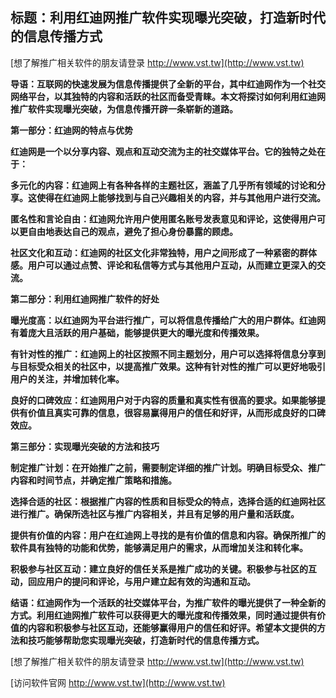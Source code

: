 ## **标题：利用红迪网推广软件实现曝光突破，打造新时代的信息传播方式**

[想了解推广相关软件的朋友请登录 http://www.vst.tw](http://www.vst.tw)

**导语：互联网的快速发展为信息传播提供了全新的平台，其中红迪网作为一个社交网络平台，以其独特的内容和活跃的社区而备受青睐。本文将探讨如何利用红迪网推广软件实现曝光突破，为信息传播开辟一条崭新的道路。**

**第一部分：红迪网的特点与优势**

**红迪网是一个以分享内容、观点和互动交流为主的社交媒体平台。它的独特之处在于：**

**多元化的内容：红迪网上有各种各样的主题社区，涵盖了几乎所有领域的讨论和分享。这使得在红迪网上能够找到与自己兴趣相关的内容，并与其他用户进行交流。**

**匿名性和言论自由：红迪网允许用户使用匿名账号发表意见和评论，这使得用户可以更自由地表达自己的观点，避免了担心身份暴露的顾虑。**

**社区文化和互动：红迪网的社区文化非常独特，用户之间形成了一种紧密的群体感。用户可以通过点赞、评论和私信等方式与其他用户互动，从而建立更深入的交流。**

**第二部分：利用红迪网推广软件的好处**

**曝光度高：以红迪网为平台进行推广，可以将信息传播给广大的用户群体。红迪网有着庞大且活跃的用户基础，能够提供更大的曝光度和传播效果。**

**有针对性的推广：红迪网上的社区按照不同主题划分，用户可以选择将信息分享到与目标受众相关的社区中，以提高推广效果。这种有针对性的推广可以更好地吸引用户的关注，并增加转化率。**

**良好的口碑效应：红迪网用户对于内容的质量和真实性有很高的要求。如果能够提供有价值且真实可靠的信息，很容易赢得用户的信任和好评，从而形成良好的口碑效应。**

**第三部分：实现曝光突破的方法和技巧**

**制定推广计划：在开始推广之前，需要制定详细的推广计划。明确目标受众、推广内容和时间节点，并确定推广策略和措施。**

**选择合适的社区：根据推广内容的性质和目标受众的特点，选择合适的红迪网社区进行推广。确保所选社区与推广内容相关，并且有足够的用户量和活跃度。**

**提供有价值的内容：用户在红迪网上寻找的是有价值的信息和内容。确保所推广的软件具有独特的功能和优势，能够满足用户的需求，从而增加关注和转化率。**

**积极参与社区互动：建立良好的信任关系是推广成功的关键。积极参与社区的互动，回应用户的提问和评论，与用户建立起有效的沟通和互动。**

**结语：红迪网作为一个活跃的社交媒体平台，为推广软件的曝光提供了一种全新的方式。利用红迪网推广软件可以获得更大的曝光度和传播效果，同时通过提供有价值的内容和积极参与社区互动，还能够赢得用户的信任和好评。希望本文提供的方法和技巧能够帮助您实现曝光突破，打造新时代的信息传播方式。**

[想了解推广相关软件的朋友请登录 http://www.vst.tw](http://www.vst.tw)


[访问软件官网 http://www.vst.tw](http://www.vst.tw)
